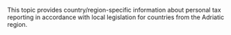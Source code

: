 This topic provides country/region-specific information about personal tax reporting in accordance with local legislation for countries from the Adriatic region.